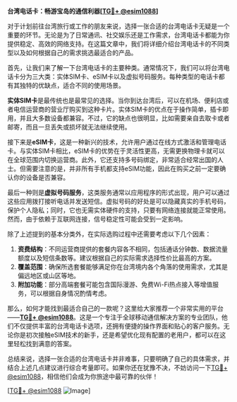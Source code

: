 **台湾电话卡：畅游宝岛的通信利器[[TG💪+ @esim1088](https://t.me/s/esim1088)]**

对于计划前往台湾旅行或工作的朋友来说，选择一张合适的台湾电话卡无疑是一个重要的环节。无论是为了日常通讯、社交娱乐还是工作需求，台湾电话卡都能为你提供稳定、高效的网络支持。在这篇文章中，我们将详细介绍台湾电话卡的不同类型以及如何根据自己的需求挑选最适合的产品。

首先，让我们来了解一下台湾电话卡的主要种类。通常情况下，我们可以将台湾电话卡分为三大类：实体SIM卡、eSIM卡以及虚拟号码服务。每种类型的电话卡都有其独特的优缺点，适合不同的使用场景。

**实体SIM卡**是最传统也是最常见的选择。当你到达台湾后，可以在机场、便利店或者电信运营商的营业厅购买到这种卡片。实体SIM卡的优点在于操作简单，插卡即用，并且大多数设备都兼容。不过，它的缺点也很明显，比如需要亲自去取卡或者邮寄，而且一旦丢失或损坏就无法继续使用。

接下来是**eSIM卡**，这是一种新兴的技术，允许用户通过在线方式激活和管理电话卡。与实体SIM卡相比，eSIM卡的优势在于灵活性更高，无需更换物理卡就可以在全球范围内切换运营商。此外，它还支持多号码绑定，非常适合经常出国的人士。但需要注意的是，并非所有手机都支持eSIM功能，因此在购买之前一定要确认你的设备是否兼容。

最后一种则是**虚拟号码服务**，这类服务通常以应用程序的形式出现，用户可以通过这些应用拨打接听电话并发送短信。虚拟号码的好处是可以隐藏真实的手机号码，保护个人隐私；同时，它也无需实体硬件的支持，只要有网络连接就能正常使用。然而，由于依赖于互联网连接，信号稳定性可能会受到一定影响。

除了上述提到的基本分类外，在实际选购过程中还需要考虑以下几个因素：

1. **资费结构**：不同运营商提供的套餐内容各不相同，包括通话分钟数、数据流量额度以及短信条数等。建议根据自己的实际需求选择性价比最高的方案。
2. **覆盖范围**：确保所选套餐能够满足你在台湾境内各个角落的使用需求，尤其是偏远地区或山区等地。
3. **附加功能**：部分高端套餐可能包含国际漫游、免费Wi-Fi热点接入等增值服务，可以根据自身情况酌情考虑。

那么，如何才能找到最适合自己的一款呢？这里给大家推荐一个非常实用的平台——**[TG💪+ @esim1088](https://t.me/s/esim1088)**。这是一个专注于全球移动通信解决方案的专业团队，他们不仅提供丰富的台湾电话卡选项，还拥有便捷的操作界面和贴心的客户服务。无论你是初次接触eSIM技术的新手，还是希望优化现有配置的老用户，都可以在这里轻松找到满意的答案。

总结来说，选择一张合适的台湾电话卡并非难事，只要明确了自己的具体需求，并结合上述几点建议进行综合考量即可。如果你还在犹豫不决，不妨访问一下[TG💪+ @esim1088](https://t.me/s/esim1088)，相信他们会成为你旅途中最可靠的伙伴！

[[TG💪+ @esim1088](https://t.me/s/esim1088) ![Image](https://i.postimg.cc/4NQfJmqS/Snipaste-2025-05-13-00-14-12.png)]